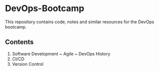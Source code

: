# DevOps-Bootcamp

This repository contains code, notes and similar resources for the DevOps bootcamp.

## Contents

1. Software Development ~ Agile ~ DevOps History
2. CI/CD
3. Version Control
